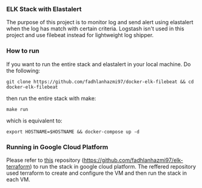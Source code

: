 ### ELK Stack with Elastalert
The purpose of this project is to monitor log and send alert using elastalert when the log has match with certain criteria. Logstash isn't used in this project and use filebeat instead for lightweight log shipper.

### How to run
If you want to run the entire stack and elastalert in your local machine. Do the following:

```git clone https://github.com/fadhlanhazmi97/docker-elk-filebeat && cd docker-elk-filebeat```

then run the entire stack with make:

```make run```

which is equivalent to:

```export HOSTNAME=$HOSTNAME && docker-compose up -d```

### Running in Google Cloud Platform
Please refer to [this](https://github.com/fadhlanhazmi97/elk-terraform) repository (https://github.com/fadhlanhazmi97/elk-terraform) to run the stack in google cloud platform. The reffered repository used terraform to create and configure the VM and then run the stack in each VM.